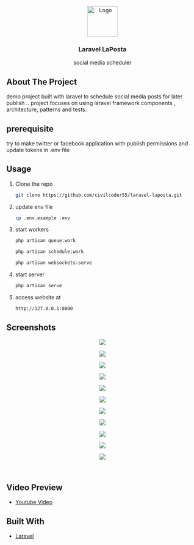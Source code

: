 <p align="center">
  <img src="screenshots/logo.png" alt="Logo" width="80" height="80">

  <h3 align="center">Laravel LaPosta</h3>

  <p align="center">
   social media scheduler
  </p>
</p>

## About The Project
demo project built with laravel to schedule social media posts for later publish .. project focuses on using laravel framework components , architecture, patterns and tests.


## prerequisite
try to make twitter or facebook application with publish permissions
and update tokens in .env file

## Usage

1. Clone the repo

    ```sh
    git clone https://github.com/civilcoder55/laravel-laposta.git
    ```

2. update env file

    ```sh
    cp .env.example .env
    ```

3. start workers

    ```sh
    php artisan queue:work
    ```

    ```sh
    php artisan schedule:work
    ```

    ```sh
    php artisan websockets:serve
    ```

5. start server

    ```sh
    php artisan serve
    ```

6. access website at

    ```sh
    http://127.0.0.1:8000
    ```

## Screenshots

<p align="center"><img src="screenshots/1.png"></p>
<p align="center"><img src="screenshots/2.png"></p>
<p align="center"><img src="screenshots/3.png"></p>
<p align="center"><img src="screenshots/4.png"></p>
<p align="center"><img src="screenshots/5.png"></p>
<p align="center"><img src="screenshots/6.png"></p>
<p align="center"><img src="screenshots/7.png"></p>
<p align="center"><img src="screenshots/8.png"></p>
<p align="center"><img src="screenshots/9.png"></p>
<p align="center"><img src="screenshots/10.png"></p>
<p align="center"><img src="screenshots/11.png"></p>
<br>

## Video Preview

-   [Youtube Video](https://www.youtube.com/watch?v=38HfwgmgL-8)

## Built With

-   [Laravel](https://laravel.com)

<!-- GETTING STARTED -->
